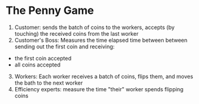 # The Penny Game

1. Customer: sends the batch of coins to the workers, accepts (by touching) the
received coins from the last worker
2. Customer's Boss: Measures the time elapsed time between between sending out
the first coin and receiving:
 - the first coin accepted
 - all coins accepted
3. Workers: Each worker receives a batch of coins, flips them, and moves the
bath to the next worker
4. Efficiency experts: measure the time "their" worker spends flipping coins
